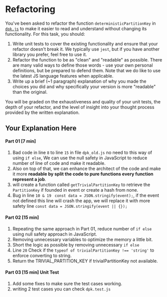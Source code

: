 # Refactoring

You've been asked to refactor the function `deterministicPartitionKey` in [`dpk.js`](dpk.js) to make it easier to read and understand without changing its functionality. For this task, you should:

1. Write unit tests to cover the existing functionality and ensure that your refactor doesn't break it. We typically use `jest`, but if you have another library you prefer, feel free to use it.
2. Refactor the function to be as "clean" and "readable" as possible. There are many valid ways to define those words - use your own personal definitions, but be prepared to defend them. Note that we do like to use the latest JS language features when applicable.
3. Write up a brief (~1 paragraph) explanation of why you made the choices you did and why specifically your version is more "readable" than the original.

You will be graded on the exhaustiveness and quality of your unit tests, the depth of your refactor, and the level of insight into your thought process provided by the written explanation.

## Your Explanation Here

#### Part 01 [7 min]
1. Bad code in line `8` to line `15` in file `dpk_old.js` no need to this way of using `if else`, We can use the null safety in JavaScript to reduce number of line of code and make it readable. 
2.  Also on top of that, we can enhance the architect of the code and make it more **readable by split the code to pure functions every function represent a job**.
3. will create a function called `getTrivialPartitionKey` to retrieve the `PartitionKey` if founded in event or create a hash from none. 
4. Bug in line `10 & 19 ` `const data = JSON.stringify(event);`, if the event not defined this line will crash the app, we will replace it with more safety line `const data = JSON.stringify(event || {});`

#### Part 02 [15 min]

1. Repeating the same approach in Part 01, reduce number of `if else` using null safety approach in JavaScript.
2. Removing unnecessary variables to optimize the memory a little bit.
3. Short the logic as possible by removing unnecessary `if else`
4. Line `20` Check if the `typeof of trivialPartitionKey !== 'string'` to enforce converting to string.
5. Return the TRIVIAL_PARTITION_KEY if trivialPartitionKey not available.

#### Part 03 [15 min] Unit Test

1. Add some fixes to make sure the test cases working.
2. writing 2 test cases you can check `dpk.test.js`
